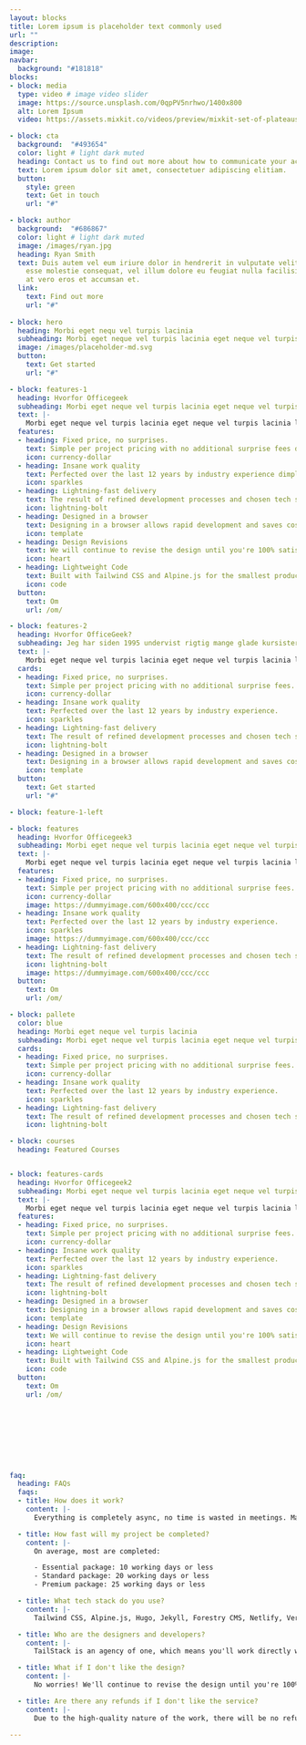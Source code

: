 ```yaml
---
layout: blocks
title: Lorem ipsum is placeholder text commonly used
url: ""
description: 
image: 
navbar:
  background: "#181818"
blocks:
- block: media
  type: video # image video slider
  image: https://source.unsplash.com/0qpPV5nrhwo/1400x800
  alt: Lorem Ipsum
  video: https://assets.mixkit.co/videos/preview/mixkit-set-of-plateaus-seen-from-the-heights-in-a-sunset-26070-large.mp4

- block: cta
  background:  "#493654"
  color: light # light dark muted
  heading: Contact us to find out more about how to communicate your access
  text: Lorem ipsum dolor sit amet, consectetuer adipiscing elitiam.
  button:
    style: green
    text: Get in touch
    url: "#"

- block: author
  background:  "#686867"
  color: light # light dark muted
  image: /images/ryan.jpg
  heading: Ryan Smith
  text: Duis autem vel eum iriure dolor in hendrerit in vulputate velit
    esse molestie consequat, vel illum dolore eu feugiat nulla facilisis
    at vero eros et accumsan et.
  link:
    text: Find out more
    url: "#"
      
- block: hero
  heading: Morbi eget nequ vel turpis lacinia
  subheading: Morbi eget neque vel turpis lacinia eget neque vel turpis lacinia lacinia eget neque vel turpis lacinia eget.
  image: /images/placeholder-md.svg
  button:
    text: Get started
    url: "#"

- block: features-1
  heading: Hvorfor Officegeek
  subheading: Morbi eget neque vel turpis lacinia eget neque vel turpis lacinia lacinia eget neque vel turpis lacinia eget neque vel turpis lacinia.
  text: |-
    Morbi eget neque vel turpis lacinia eget neque vel turpis lacinia lacinia eget neque vel turpis lacinia eget neque vel turpis lacinia. Morbi eget neque vel turpis lacinia eget neque vel turpis lacinia lacinia eget neque vel turpis lacinia eget neque vel turpis lacinia. Morbi eget neque vel turpis lacinia eget neque vel turpis lacinia lacinia eget neque vel turpis lacinia eget neque vel turpis lacinia. Morbi eget neque vel turpis lacinia eget neque vel turpis lacinia lacinia eget neque vel turpis lacinia eget neque vel turpis lacinia.
  features:
  - heading: Fixed price, no surprises.
    text: Simple per project pricing with no additional surprise fees dimple per project pricing with no additional surprise fees.
    icon: currency-dollar
  - heading: Insane work quality
    text: Perfected over the last 12 years by industry experience dimple per project pricing with no additional surprise fees.
    icon: sparkles
  - heading: Lightning-fast delivery
    text: The result of refined development processes and chosen tech stack dimple per project pricing with no additional surprise fees.
    icon: lightning-bolt
  - heading: Designed in a browser
    text: Designing in a browser allows rapid development and saves cost dimple per project pricing with no additional surprise fees.
    icon: template
  - heading: Design Revisions
    text: We will continue to revise the design until you're 100% satisfied dimple per project pricing with no additional surprise fees.
    icon: heart
  - heading: Lightweight Code 
    text: Built with Tailwind CSS and Alpine.js for the smallest production bundle dimple per project pricing with no additional surprise fees.
    icon: code
  button:
    text: Om
    url: /om/

- block: features-2
  heading: Hvorfor OfficeGeek?
  subheading: Jeg har siden 1995 undervist rigtig mange glade kursister.
  text: |-
    Morbi eget neque vel turpis lacinia eget neque vel turpis lacinia lacinia eget neque vel turpis lacinia eget neque vel turpis lacinia. Morbi eget neque vel turpis lacinia eget neque vel turpis lacinia lacinia eget neque vel turpis lacinia eget neque vel turpis lacinia. Morbi eget neque vel turpis lacinia eget neque vel turpis lacinia lacinia eget neque vel turpis lacinia eget neque vel turpis lacinia. Morbi eget neque vel turpis lacinia eget neque vel turpis lacinia lacinia eget neque vel turpis lacinia eget neque vel turpis lacinia.
  cards:
  - heading: Fixed price, no surprises.
    text: Simple per project pricing with no additional surprise fees. 
    icon: currency-dollar
  - heading: Insane work quality
    text: Perfected over the last 12 years by industry experience.
    icon: sparkles
  - heading: Lightning-fast delivery
    text: The result of refined development processes and chosen tech stack.
    icon: lightning-bolt
  - heading: Designed in a browser
    text: Designing in a browser allows rapid development and saves cost.
    icon: template
  button:
    text: Get started
    url: "#"

- block: feature-1-left 

- block: features
  heading: Hvorfor Officegeek3
  subheading: Morbi eget neque vel turpis lacinia eget neque vel turpis lacinia lacinia eget neque vel turpis lacinia eget neque vel turpis lacinia.
  text: |-
    Morbi eget neque vel turpis lacinia eget neque vel turpis lacinia lacinia eget neque vel turpis lacinia eget neque vel turpis lacinia. Morbi eget neque vel turpis lacinia eget neque vel turpis lacinia lacinia eget neque vel turpis lacinia eget neque vel turpis lacinia. Morbi eget neque vel turpis lacinia eget neque vel turpis lacinia lacinia eget neque vel turpis lacinia eget neque vel turpis lacinia. Morbi eget neque vel turpis lacinia eget neque vel turpis lacinia lacinia eget neque vel turpis lacinia eget neque vel turpis lacinia.
  features:
  - heading: Fixed price, no surprises.
    text: Simple per project pricing with no additional surprise fees. 
    icon: currency-dollar
    image: https://dummyimage.com/600x400/ccc/ccc
  - heading: Insane work quality
    text: Perfected over the last 12 years by industry experience.
    icon: sparkles
    image: https://dummyimage.com/600x400/ccc/ccc
  - heading: Lightning-fast delivery
    text: The result of refined development processes and chosen tech stack.
    icon: lightning-bolt
    image: https://dummyimage.com/600x400/ccc/ccc
  button:
    text: Om
    url: /om/

- block: pallete
  color: blue
  heading: Morbi eget neque vel turpis lacinia
  subheading: Morbi eget neque vel turpis lacinia eget neque vel turpis lacinia lacinia eget neque vel turpis lacinia eget neque vel turpis lacinia.
  cards:
  - heading: Fixed price, no surprises.
    text: Simple per project pricing with no additional surprise fees. 
    icon: currency-dollar
  - heading: Insane work quality
    text: Perfected over the last 12 years by industry experience.
    icon: sparkles
  - heading: Lightning-fast delivery
    text: The result of refined development processes and chosen tech stack.
    icon: lightning-bolt

- block: courses
  heading: Featured Courses


- block: features-cards
  heading: Hvorfor Officegeek2
  subheading: Morbi eget neque vel turpis lacinia eget neque vel turpis lacinia lacinia eget neque vel turpis lacinia eget neque vel turpis lacinia.
  text: |-
    Morbi eget neque vel turpis lacinia eget neque vel turpis lacinia lacinia eget neque vel turpis lacinia eget neque vel turpis lacinia. Morbi eget neque vel turpis lacinia eget neque vel turpis lacinia lacinia eget neque vel turpis lacinia eget neque vel turpis lacinia. Morbi eget neque vel turpis lacinia eget neque vel turpis lacinia lacinia eget neque vel turpis lacinia eget neque vel turpis lacinia. Morbi eget neque vel turpis lacinia eget neque vel turpis lacinia lacinia eget neque vel turpis lacinia eget neque vel turpis lacinia.
  features:
  - heading: Fixed price, no surprises.
    text: Simple per project pricing with no additional surprise fees. 
    icon: currency-dollar
  - heading: Insane work quality
    text: Perfected over the last 12 years by industry experience.
    icon: sparkles
  - heading: Lightning-fast delivery
    text: The result of refined development processes and chosen tech stack.
    icon: lightning-bolt
  - heading: Designed in a browser
    text: Designing in a browser allows rapid development and saves cost.
    icon: template
  - heading: Design Revisions
    text: We will continue to revise the design until you're 100% satisfied. 
    icon: heart
  - heading: Lightweight Code 
    text: Built with Tailwind CSS and Alpine.js for the smallest production bundle.
    icon: code
  button:
    text: Om
    url: /om/








    
faq:
  heading: FAQs
  faqs:
  - title: How does it work?
    content: |- 
      Everything is completely async, no time is wasted in meetings. Manage your project design and development queue using Trello. Share your design files, Google docs, wireframes, or videos directly in the Trello cards. View active, queued, and completed tasks with ease. Invite your team, so anyone can submit requests and track their progress. View work progress on staging server.

  - title: How fast will my project be completed?
    content: |- 
      On average, most are completed:

      - Essential package: 10 working days or less
      - Standard package: 20 working days or less
      - Premium package: 25 working days or less

  - title: What tech stack do you use?
    content: |- 
      Tailwind CSS, Alpine.js, Hugo, Jekyll, Forestry CMS, Netlify, Vercel, GitHub.

  - title: Who are the designers and developers?
    content: |- 
      TailStack is an agency of one, which means you'll work directly with me, the founder of TailStack. 

  - title: What if I don't like the design?
    content: |- 
      No worries! We'll continue to revise the design until you're 100% satisfied.

  - title: Are there any refunds if I don't like the service?
    content: |- 
      Due to the high-quality nature of the work, there will be no refunds issued.

---
```


